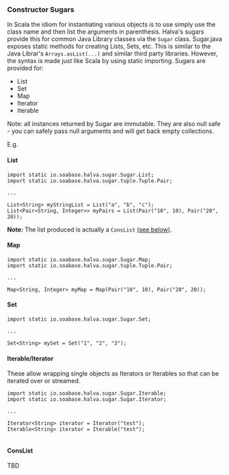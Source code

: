### Constructor Sugars

In Scala the idiom for instantiating various objects is to use simply use the class name and then list the arguments in parenthesis. Halva's sugars provide this for common Java Library classes via the `Sugar` class. Sugar.java exposes static methods for creating Lists, Sets, etc. This is similar to the Java Librar's `Arrays.asList(...)` and similar third party libraries. However, the syntax is made just like Scala by using static importing. Sugars are provided for:

* List
* Set
* Map
* Iterator
* Iterable

Note: all instances returned by Sugar are immutable. They are also null safe - you can safely pass null arguments and will get back empty collections.

E.g.

#### List

```
import static io.soabase.halva.sugar.Sugar.List;
import static io.soabase.halva.sugar.tuple.Tuple.Pair;

...

List<String> myStringList = List("a", "b", "c");
List<Pair<String, Integer>> myPairs = List(Pair("10", 10), Pair("20", 20));
```

**Note:** The list produced is actually a `ConsList` [(see below)](#conslist).

#### Map

```
import static io.soabase.halva.sugar.Sugar.Map;
import static io.soabase.halva.sugar.tuple.Tuple.Pair;

...

Map<String, Integer> myMap = Map(Pair("10", 10), Pair("20", 20));

```

#### Set

```
import static io.soabase.halva.sugar.Sugar.Set;

...

Set<String> mySet = Set("1", "2", "3");

```

#### Iterable/Iterator

These allow wrapping single objects as Iterators or Iterables so that can be iterated over or streamed.

```
import static io.soabase.halva.sugar.Sugar.Iterable;
import static io.soabase.halva.sugar.Sugar.Iterator;

...

Iterator<String> iterator = Iterator("test");
Iterable<String> iterator = Iterable("test");


```

#### ConsList

TBD
